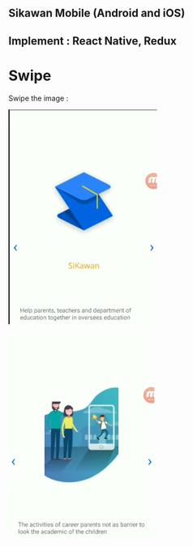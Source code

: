 ## Sikawan Mobile (Android and iOS)
## Implement : React Native, Redux

# Swipe

Swipe the image : 

![alt text](https://github.com/HasymiMuhamad/SiKawan-Apps---Mobile/blob/master/img/mobile_1.png)           ![alt text](https://github.com/HasymiMuhamad/SiKawan-Apps---Mobile/blob/master/img/mobile_2.png)
